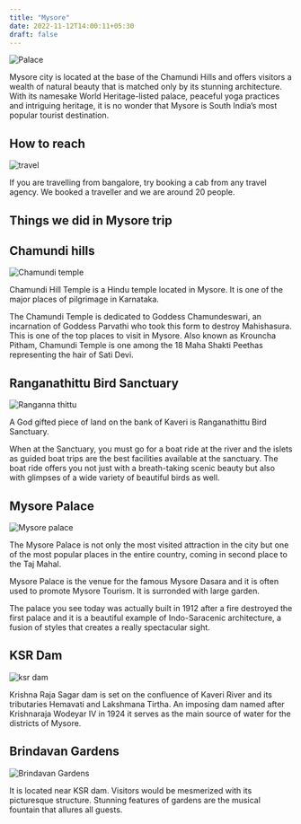 ```yaml
---
title: "Mysore"
date: 2022-11-12T14:00:11+05:30
draft: false
---
```


![Palace](/images/mysore/palace.jpeg)

Mysore city is located at the base of the Chamundi Hills and offers visitors a wealth of natural beauty that is matched only by its stunning architecture. With its namesake World Heritage-listed palace, peaceful yoga practices and intriguing heritage, it is no wonder that Mysore is South India’s most popular tourist destination.

## How to reach 

![travel](/images/mysore/travel.jpeg)

If you are travelling from bangalore, try booking a cab from any travel agency. We booked a traveller and we are around 20 people.

## Things we did in Mysore trip

## Chamundi hills

![Chamundi temple](/images/mysore/chamundi_temple.jpeg)

Chamundi Hill Temple is a Hindu temple located in Mysore. It is one of the major places of pilgrimage in Karnataka.

The Chamundi Temple is dedicated to Goddess Chamundeswari, an incarnation of Goddess Parvathi who took this form to destroy Mahishasura. This is one of the top places to visit in Mysore. Also known as Krouncha Pitham, Chamundi Temple is one among the 18 Maha Shakti Peethas representing the hair of Sati Devi.

## Ranganathittu Bird Sanctuary

![Ranganna thittu](/images/mysore/ranganna_thittu.jpeg)

A God gifted piece of land on the bank of Kaveri is Ranganathittu Bird Sanctuary.

When at the Sanctuary, you must go for a boat ride at the river and the islets as guided boat trips are the best facilities available at the sanctuary. The boat ride offers you not just with a breath-taking scenic beauty but also with glimpses of a wide variety of beautiful birds as well.

## Mysore Palace

![Mysore palace](/images/mysore/mysore.jpeg)

The Mysore Palace is not only the most visited attraction in the city but one of the most popular places in the entire country, coming in second place to the Taj Mahal.

Mysore Palace is the venue for the famous Mysore Dasara and it is often used to promote Mysore Tourism. It is surronded with large garden.

The palace you see today was actually built in 1912 after a fire destroyed the first palace and it is a beautiful example of Indo-Saracenic architecture, a fusion of styles that creates a really spectacular sight.

## KSR Dam

![ksr dam](/images/mysore/ksr_dam.jpeg)

Krishna Raja Sagar dam is set on the confluence of Kaveri River and its tributaries Hemavati and Lakshmana Tirtha. An imposing dam named after Krishnaraja Wodeyar IV in 1924 it serves as the main source of water for the districts of Mysore.

## Brindavan Gardens

![Brindavan Gardens](/images/mysore/water_fountain.jpeg)

It is located near KSR dam. Visitors would be mesmerized with its picturesque structure. Stunning features of gardens are the musical fountain that allures all guests.
